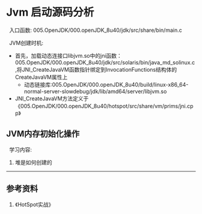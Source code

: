 # Jvm 启动源码分析
&nbsp;&nbsp;入口函数: 005.OpenJDK/000.openJDK_8u40/jdk/src/share/bin/main.c

&nbsp;&nbsp;JVM创建时机:
- 首先，加载动态连接口libjvm.so中的jni函数： 005.OpenJDK/000.openJDK_8u40/jdk/src/solaris/bin/java_md_solinux.c,将JNI_CreateJavaVM函数指针绑定到InvocationFunctions结构体的CreateJavaVM属性上
    - 动态链接库:005.OpenJDK/000.openJDK_8u40/build/linux-x86_64-normal-server-slowdebug/jdk/lib/amd64/server/libjvm.so
- JNI_CreateJavaVM方法定义于 《005.OpenJDK/000.openJDK_8u40/hotspot/src/share/vm/prims/jni.cpp》

## JVM内存初始化操作
&nbsp;&nbsp;学习内容:
1. 堆是如何创建的



-------

## 参考资料
1. 《HotSpot实战》